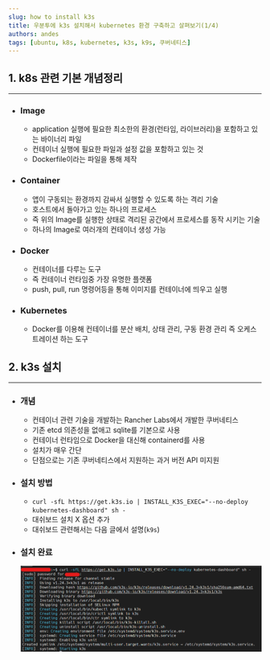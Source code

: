 ```yaml
---
slug: how to install k3s
title: 우분투에 k3s 설치해서 kubernetes 환경 구축하고 살펴보기(1/4)
authors: andes
tags: [ubuntu, k8s, kubernetes, k3s, k9s, 쿠버네티스]
---
```


## 1. k8s 관련 기본 개념정리

---

- ### Image
  - application 실행에 필요한 최소한의 환경(런타임, 라이브러리)을 포함하고 있는 바이너리 파일
  - 컨테이너 실행에 필요한 파일과 설정 값을 포함하고 있는 것
  - Dockerfile이라는 파일을 통해 제작
- ### Container
  - 앱이 구동되는 환경까지 감싸서 실행할 수 있도록 하는 격리 기술
  - 호스트에서 돌아가고 있는 하나의 프로세스
  - 즉 위의 Image를 실행한 상태로 격리된 공간에서 프로세스를 동작 시키는 기술
  - 하나의 Image로 여러개의 컨테이너 생성 가능
- ### Docker
  - 컨테이너를 다루는 도구
  - 즉 컨테이너 런타임중 가장 유명한 플랫폼
  - push, pull, run 명령어등을 통해 이미지를 컨테이너에 띄우고 실행
- ### Kubernetes
  - Docker를 이용해 컨테이너를 분산 배치, 상태 관리, 구동 환경 관리 즉 오케스트레이션 하는 도구

## 2. k3s 설치

---

- ### 개념

  - 컨테이너 관련 기술을 개발하는 Rancher Labs에서 개발한 쿠버네티스
  - 기존 etcd 의존성을 없애고 sqlite를 기본으로 사용
  - 컨테이너 런타임으로 Docker을 대신해 containerd를 사용
  - 설치가 매우 간단
  - 단점으로는 기존 쿠버네티스에서 지원하는 과거 버전 API 미지원

- ### 설치 방법

  - `curl -sfL https://get.k3s.io | INSTALL_K3S_EXEC="--no-deploy kubernetes-dashboard" sh -`
  - 대쉬보드 설치 X 옵션 추가
  - 대쉬보드 관련해서는 다음 글에서 설명(`k9s`)

- ### 설치 완료
  ![k3s](./1s.png)

